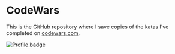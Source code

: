 # CodeWars

This is the GitHub repository where I save copies of the katas I've completed on
[codewars.com](https://www.codewars.com/).

[![Profile badge](https://www.codewars.com/users/ag.kabir/badges/large)](https://www.codewars.com/users/ag.kabir)
